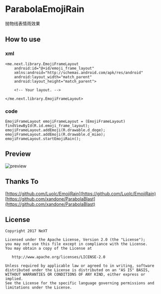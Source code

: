 # ParabolaEmojiRain
抛物线表情雨效果

## How to use

### xml
```
<me.next.library.EmojiFrameLayout
    android:id="@+id/emoji_frame_layout"
    xmlns:android="http://schemas.android.com/apk/res/android"
    android:layout_width="match_parent"
    android:layout_height="match_parent">

    <!-- Your layout. -->

</me.next.library.EmojiFrameLayout>
```

### code
```
EmojiFrameLayout emojiFrameLayout = (EmojiFrameLayout) findViewById(R.id.emoji_frame_layout);
emojiFrameLayout.addEmoji(R.drawable.d_doge);
emojiFrameLayout.addEmoji(R.drawable.d_miao);
emojiFrameLayout.startEmojiRain();
```
## Preview
![preview](http://ww1.sinaimg.cn/mw690/6db4aff6gy1fjfqq95guhg20a80i80yn.gif)

## Thanks To
[https://github.com/Luolc/EmojiRain](https://github.com/Luolc/EmojiRain)  
[https://github.com/xandone/ParabolaBlast](https://github.com/xandone/ParabolaBlast)

## License

    Copyright 2017 NeXT

    Licensed under the Apache License, Version 2.0 (the "License");
    you may not use this file except in compliance with the License.
    You may obtain a copy of the License at

       http://www.apache.org/licenses/LICENSE-2.0

    Unless required by applicable law or agreed to in writing, software
    distributed under the License is distributed on an "AS IS" BASIS,
    WITHOUT WARRANTIES OR CONDITIONS OF ANY KIND, either express or implied.
    See the License for the specific language governing permissions and
    limitations under the License.

